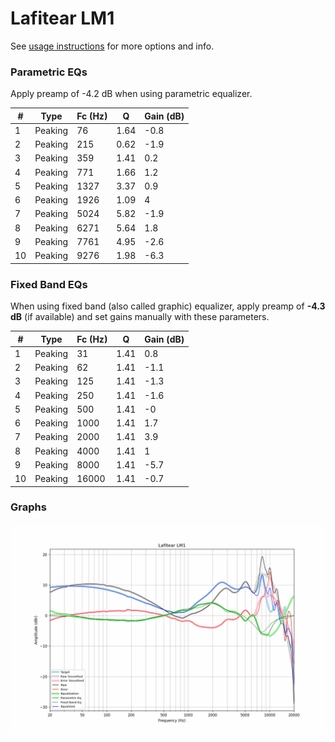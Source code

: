 # Lafitear LM1
See [usage instructions](https://github.com/jaakkopasanen/AutoEq#usage) for more options and info.

### Parametric EQs
Apply preamp of -4.2 dB when using parametric equalizer.

|   # | Type    |   Fc (Hz) |    Q |   Gain (dB) |
|-----|---------|-----------|------|-------------|
|   1 | Peaking |        76 | 1.64 |        -0.8 |
|   2 | Peaking |       215 | 0.62 |        -1.9 |
|   3 | Peaking |       359 | 1.41 |         0.2 |
|   4 | Peaking |       771 | 1.66 |         1.2 |
|   5 | Peaking |      1327 | 3.37 |         0.9 |
|   6 | Peaking |      1926 | 1.09 |         4   |
|   7 | Peaking |      5024 | 5.82 |        -1.9 |
|   8 | Peaking |      6271 | 5.64 |         1.8 |
|   9 | Peaking |      7761 | 4.95 |        -2.6 |
|  10 | Peaking |      9276 | 1.98 |        -6.3 |

### Fixed Band EQs
When using fixed band (also called graphic) equalizer, apply preamp of **-4.3 dB** (if available) and set gains manually with these parameters.

|   # | Type    |   Fc (Hz) |    Q |   Gain (dB) |
|-----|---------|-----------|------|-------------|
|   1 | Peaking |        31 | 1.41 |         0.8 |
|   2 | Peaking |        62 | 1.41 |        -1.1 |
|   3 | Peaking |       125 | 1.41 |        -1.3 |
|   4 | Peaking |       250 | 1.41 |        -1.6 |
|   5 | Peaking |       500 | 1.41 |        -0   |
|   6 | Peaking |      1000 | 1.41 |         1.7 |
|   7 | Peaking |      2000 | 1.41 |         3.9 |
|   8 | Peaking |      4000 | 1.41 |         1   |
|   9 | Peaking |      8000 | 1.41 |        -5.7 |
|  10 | Peaking |     16000 | 1.41 |        -0.7 |

### Graphs
![](./Lafitear%20LM1.png)
